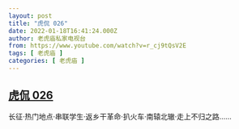 ```yaml
---
layout: post
title: "虎侃 026"
date: 2022-01-18T16:41:24.000Z
author: 老虎庙私家电视台
from: https://www.youtube.com/watch?v=r_cj9tQsV2E
tags: [ 老虎庙 ]
categories: [ 老虎庙 ]
---
```

<!--1642524084000-->
[虎侃 026](https://www.youtube.com/watch?v=r_cj9tQsV2E)
------

<div>
长征·热门地点·串联学生·返乡干革命·扒火车·南辕北辙·走上不归之路……
</div>
